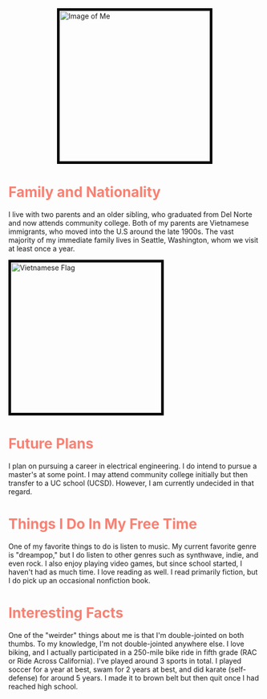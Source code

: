 <html lang="en">
<head>
    <meta charset="UTF-8">
    <meta name="viewport" content="width=device-width, initial-scale=1.0">
    <style>
        .flag {
            width: 300px; 
            height: auto; 
            display: block; 
            margin: 10px left; 
            border: 5px solid #000;  
        }
        h1 {
            color: #FA8072;
        }
        .me {
            width: 300px; 
            height: auto; 
            display: block; 
            margin: 0 auto; 
            border: 5px solid #000; 
        }
    </style>
</head>
<body>
    <div class="container">
       <img src="https://drive.google.com/uc?id=1-F1XOi_cVkaGenLMi5iFTJkO9l_fDNVn" alt="Image of Me" class="me">
        <h1>Family and Nationality</h1>
        <div id="family">
            <p>I live with two parents and an older sibling, who graduated from Del Norte and now attends community college. Both of my parents are Vietnamese immigrants, who moved into the U.S around the late 1900s. The vast majority of my immediate family lives in Seattle, Washington, whom we visit at least once a year.</p>
            <img src="https://upload.wikimedia.org/wikipedia/commons/2/21/Flag_of_Vietnam.svg" alt="Vietnamese Flag" class="flag">
        </div>
        <h1>Future Plans</h1>
        <div id="passions">
            <p>I plan on pursuing a career in electrical engineering. I do intend to pursue a master's at some point. I may attend community college initially but then transfer to a UC school (UCSD). However, I am currently undecided in that regard.</p>
        </div>
        <h1>Things I Do In My Free Time</h1>
        <div id="things">
            <p>One of my favorite things to do is listen to music. My current favorite genre is "dreampop," but I do listen to other genres such as synthwave, indie, and even rock. I also enjoy playing video games, but since school started, I haven't had as much time. I love reading as well. I read primarily fiction, but I do pick up an occasional nonfiction book.</p>
        </div>
        <h1>Interesting Facts</h1>
        <div id="interesting">
            <p>One of the "weirder" things about me is that I'm double-jointed on both thumbs. To my knowledge, I'm not double-jointed anywhere else. I love biking, and I actually participated in a 250-mile bike ride in fifth grade (RAC or Ride Across California). I've played around 3 sports in total. I played soccer for a year at best, swam for 2 years at best, and did karate (self-defense) for around 5 years. I made it to brown belt but then quit once I had reached high school.</p>
        </div>
    </div>
    <script>
        var family = document.getElementById('family')
            types.style.marginBottom ='20px'
        var passions = document.getElementById('passions')
            types.style.marginBottom ='20px'
        var things = document.getElementById('things')
            types.style.marginBottom ='20px'
        var interesting = document.getElementById('interesting')
            types.style.marginBottom ='20px'
    </script>
    
</body>
</html>

